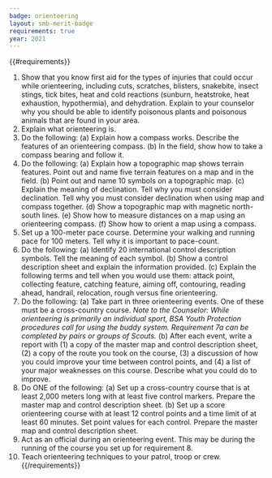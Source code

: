 ```yaml
---
badge: orienteering
layout: smb-merit-badge
requirements: true
year: 2021
---
```


{{#requirements}}
1. Show that you know first aid for the types of injuries that could occur while orienteering, including cuts, scratches, blisters, snakebite, insect stings, tick bites, heat and cold reactions (sunburn, heatstroke, heat exhaustion, hypothermia), and dehydration. Explain to your counselor why you should be able to identify poisonous plants and poisonous animals that are found in your area.
2. Explain what orienteering is.
3. Do the following:
    (a) Explain how a compass works. Describe the features of an orienteering compass.
    (b) In the field, show how to take a compass bearing and follow it.
4. Do the following:
    (a) Explain how a topographic map shows terrain features. Point out and name five terrain features on a map and in the field.
    (b) Point out and name 10 symbols on a topographic map.
    (c) Explain the meaning of declination. Tell why you must consider declination. Tell why you must consider declination when using map and compass together.
    (d) Show a topographic map with magnetic north-south lines.
    (e) Show how to measure distances on a map using an orienteering compass.
    (f) Show how to orient a map using a compass.
5. Set up a 100-meter pace course. Determine your walking and running pace for 100 meters. Tell why it is important to pace-count.
6. Do the following:
    (a) Identify 20 international control description symbols. Tell the meaning of each symbol.
    (b) Show a control description sheet and explain the information provided.
    (c) Explain the following terms and tell when you would use them: attack point, collecting feature, catching feature, aiming off, contouring, reading ahead, handrail, relocation, rough versus fine orienteering.
7. Do the following:
    (a) Take part in three orienteering events. One of these must be a cross-country course.
        *Note to the Counselor: While orienteering is primarily an individual sport, BSA Youth Protection procedures call for using the buddy system. Requirement 7a can be completed by pairs or groups of Scouts.*
    (b) After each event, write a report with (1) a copy of the master map and control description sheet, (2) a copy of the route you took on the course, (3) a discussion of how you could improve your time between control points, and (4) a list of your major weaknesses on this course. Describe what you could do to improve.
8. Do ONE of the following:
    (a) Set up a cross-country course that is at least 2,000 meters long with at least five control markers. Prepare the master map and control description sheet.
    (b) Set up a score orienteering course with at least 12 control points and a time limit of at least 60 minutes. Set point values for each control. Prepare the master map and control description sheet.
9. Act as an official during an orienteering event. This may be during the running of the course you set up for requirement 8.
10. Teach orienteering techniques to your patrol, troop or crew.
{{/requirements}}
